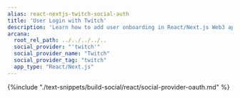 ```yaml
---
alias: react-nextjs-twitch-social-auth
title: 'User Login with Twitch'
description: 'Learn how to add user onboarding in React/Next.js Web3 apps using custom login UI and Twitch as the social OAuth provider.'
arcana:
  root_rel_path: ../../../../..
  social_provider: "'twitch'"
  social_provider_name: "Twitch"
  social_provider_tag: "twitch"
  app_type: "React/Next.js"
---
```


{%include "./text-snippets/build-social/react/social-provider-oauth.md" %}